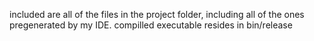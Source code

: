included are all of the files in the project folder, including all of the ones pregenerated by my IDE.
compilled executable resides in bin/release
